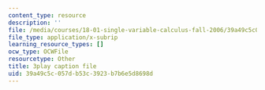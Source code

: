 ```yaml
---
content_type: resource
description: ''
file: /media/courses/18-01-single-variable-calculus-fall-2006/39a49c5c057db53c3923b7b6e5d8698d_1RLctDS2hUQ.srt
file_type: application/x-subrip
learning_resource_types: []
ocw_type: OCWFile
resourcetype: Other
title: 3play caption file
uid: 39a49c5c-057d-b53c-3923-b7b6e5d8698d
---
```


